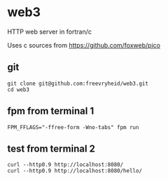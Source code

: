 # web3
HTTP web server in fortran/c

Uses c sources from https://github.com/foxweb/pico

## git
```
git clone git@github.com:freevryheid/web3.git
cd web3
```

## fpm from terminal 1
```
FPM_FFLAGS="-ffree-form -Wno-tabs" fpm run
```

## test from terminal 2
```
curl --http0.9 http://localhost:8080/
curl --http0.9 http://localhost:8080/hello/
```


